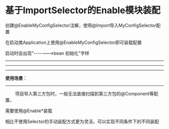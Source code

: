 # 基于ImportSelector的Enable模块装配
创建@EnableMyConfigSelector注解，使用@Import导入MyConfigSelector配置

在启动类Application上使用@EnableMyConfigSelector即可装载配置

启动时会出现"------->bean&nbsp;初始化"字样

***
***
***
**使用场景**：
***
&nbsp;&nbsp;&nbsp;&nbsp;&nbsp;&nbsp;&nbsp;&nbsp;项目导入第三方包时，一般无法直接扫描到第三方包的@Component等配置，

需要使用@Enable*装载

相比不使用Selector的手动装配方式更为灵活，可以实现不同条件下的不同装配